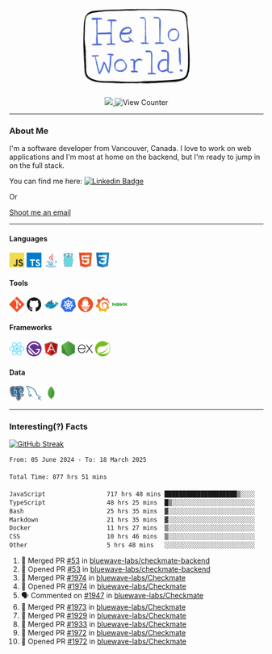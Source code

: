 <div align="center">
    <img src="./img/hello_world.webp" height="200px" width="">
    <div>
        <a href="https://www.linkedin.com/in/ajhollid">
            <img src="https://img.shields.io/badge/LinkedIn-blue"/>
        </a>
        <img src="https://komarev.com/ghpvc/?username=ajhollid&color=yellow" alt="View Counter">
    </div>
</div>

---

### About Me

I'm a software developer from Vancouver, Canada. I love to work on web applications and I'm most at home on the backend, but I'm ready to jump in on the full stack.

You can find me here: [![Linkedin Badge](https://img.shields.io/badge/-ajhollid-blue?style=flat&logo=Linkedin&logoColor=white)](https://www.linkedin.com/in/ajhollid)

Or

[Shoot me an email](mailto:ajhollid@gmail.com)

---

#### Languages

<div>
    <img src="./img/devicons/javascript-original.svg" width=30 height=30 alt="JavaScript">
    <img src="/img/devicons/typescript-original.svg" width=30 height=30 alt="TypeScript">
    <img src="./img/devicons/java-original.svg" width=30 height=30 alt="Java">
    <img src="./img/devicons/go-original.svg" width=30 height=30 alt="Golang">
    <img src="./img/devicons/html5-original.svg" width=30 height=30 alt="HTML 5">
    <img src="./img/devicons/css3-original.svg" width=30 height=30 alt="CSS 3">
</div>

#### Tools

<div>
    <img src="./img/devicons/git-original.svg" width=30 height=30 alt="Git">
    <img src="./img/devicons/github-original.svg" width=30 height=30 alt="Github">
    <img src="./img/devicons/docker-original.svg" width=30 
    height=30 alt="Docker">
    <img src="./img/devicons/kubernetes-original.svg" width=30 height=30 alt="K8">
    <img src="./img/devicons/prometheus-original.svg" width=30 height=30 alt="Prometheus">
    <img src="./img/devicons/grafana-original.svg" width=30 height=30 alt="Grafana">
    <img src="./img/devicons/nginx-original.svg" width=30 height=30 alt="Nginx">
</div>

#### Frameworks

<div>
    <img src="./img/devicons/react-original.svg" width=30 height=30 alt="React">
    <img src="./img/devicons/gatsby-original.svg" width=30 height=30 alt="Gatsby">
    <img src="./img/devicons/angularjs-original.svg" width=30 height=30 alt="AngularJS">
    <img src="./img/devicons/nodejs-original.svg" width=30 height=30 alt="NodeJS">
    <img src="./img/devicons/express-original.svg" width=30 height=30 alt="Express">
    <img src="./img/devicons/spring-original.svg" width=30 height=30 alt="Spring">
</div>

#### Data

<div>
    <img src="./img/devicons/postgresql-original.svg" width=30 height=30 alt="Postgresql">
    <img src="./img/devicons/mysql-original.svg" width=30 height=30 alt="Mysql">
    <img src="./img/devicons/mongodb-original.svg" width=30 height=30 alt="MongoDB">
</div>

---

### Interesting(?) Facts

[![GitHub Streak](http://github-readme-streak-stats.herokuapp.com?user=ajhollid)](https://git.io/streak-stats)

 <!--START_SECTION:waka-->

```txt
From: 05 June 2024 - To: 18 March 2025

Total Time: 877 hrs 51 mins

JavaScript                 717 hrs 48 mins ████████████████████▒░░░░   81.23 %
TypeScript                 48 hrs 25 mins  █▒░░░░░░░░░░░░░░░░░░░░░░░   05.48 %
Bash                       25 hrs 35 mins  ▓░░░░░░░░░░░░░░░░░░░░░░░░   02.90 %
Markdown                   21 hrs 35 mins  ▓░░░░░░░░░░░░░░░░░░░░░░░░   02.44 %
Docker                     11 hrs 27 mins  ▒░░░░░░░░░░░░░░░░░░░░░░░░   01.30 %
CSS                        10 hrs 46 mins  ▒░░░░░░░░░░░░░░░░░░░░░░░░   01.22 %
Other                      5 hrs 48 mins   ░░░░░░░░░░░░░░░░░░░░░░░░░   00.66 %
```

<!--END_SECTION:waka-->


<!--START_SECTION:activity-->
1. 🎉 Merged PR [#53](https://github.com/bluewave-labs/checkmate-backend/pull/53) in [bluewave-labs/checkmate-backend](https://github.com/bluewave-labs/checkmate-backend)
2. 💪 Opened PR [#53](https://github.com/bluewave-labs/checkmate-backend/pull/53) in [bluewave-labs/checkmate-backend](https://github.com/bluewave-labs/checkmate-backend)
3. 🎉 Merged PR [#1974](https://github.com/bluewave-labs/Checkmate/pull/1974) in [bluewave-labs/Checkmate](https://github.com/bluewave-labs/Checkmate)
4. 💪 Opened PR [#1974](https://github.com/bluewave-labs/Checkmate/pull/1974) in [bluewave-labs/Checkmate](https://github.com/bluewave-labs/Checkmate)
5. 🗣 Commented on [#1947](https://github.com/bluewave-labs/Checkmate/issues/1947#issuecomment-2738028595) in [bluewave-labs/Checkmate](https://github.com/bluewave-labs/Checkmate)
6. 🎉 Merged PR [#1973](https://github.com/bluewave-labs/Checkmate/pull/1973) in [bluewave-labs/Checkmate](https://github.com/bluewave-labs/Checkmate)
7. 🎉 Merged PR [#1929](https://github.com/bluewave-labs/Checkmate/pull/1929) in [bluewave-labs/Checkmate](https://github.com/bluewave-labs/Checkmate)
8. 🎉 Merged PR [#1933](https://github.com/bluewave-labs/Checkmate/pull/1933) in [bluewave-labs/Checkmate](https://github.com/bluewave-labs/Checkmate)
9. 🎉 Merged PR [#1972](https://github.com/bluewave-labs/Checkmate/pull/1972) in [bluewave-labs/Checkmate](https://github.com/bluewave-labs/Checkmate)
10. 💪 Opened PR [#1972](https://github.com/bluewave-labs/Checkmate/pull/1972) in [bluewave-labs/Checkmate](https://github.com/bluewave-labs/Checkmate)
<!--END_SECTION:activity-->
